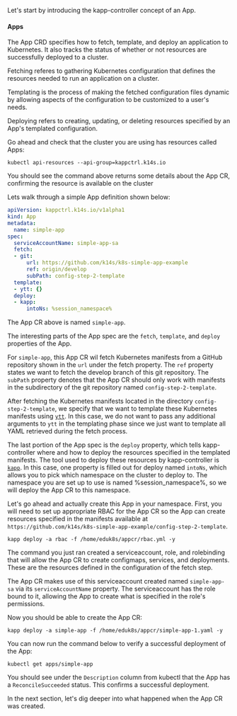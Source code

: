 Let's start by introducing the kapp-controller concept of an App.

#### Apps

The App CRD specifies how to fetch, template, and deploy an application to Kubernetes. It also 
tracks the status of whether or not resources are successfully deployed to a cluster.

Fetching referes to gathering Kubernetes configuration that defines the resources needed 
to run an application on a cluster. 

Templating is the process of making the fetched configuration files dynamic by allowing 
aspects of the configuration to be customized to a user's needs.

Deploying refers to creating, updating, or deleting resources specified by an App's templated 
configuration. 

Go ahead and check that the cluster you are using has resources called Apps:

```execute-1
kubectl api-resources --api-group=kappctrl.k14s.io
```

You should see the command above returns some details about the App CR, confirming the resource 
is available on the cluster

Lets walk through a simple App definition shown below:

```yaml
apiVersion: kappctrl.k14s.io/v1alpha1
kind: App
metadata:
  name: simple-app
spec:
  serviceAccountName: simple-app-sa
  fetch:
  - git:
      url: https://github.com/k14s/k8s-simple-app-example
      ref: origin/develop
      subPath: config-step-2-template
  template:
  - ytt: {}
  deploy:
  - kapp:
      intoNs: %session_namespace%
```

The App CR above is named `simple-app`. 

The interesting parts of the App spec are the `fetch`, `template`, and `deploy` 
properties of the App. 

For `simple-app`, this App CR wil fetch Kubernetes manifests from a GitHub repository 
shown in the `url` under the fetch property. The `ref` property states we want to fetch 
the develop branch of this git repository. The `subPath` property denotes that the App 
CR should only work with manifests in the subdirectory of the git repository named 
`config-step-2-template`.

After fetching the Kubernetes manifests located in the directory `config-step-2-template`, we 
specify that we want to template these Kubernetes manifests using [`ytt`](https://carvel.dev/ytt/). 
In this case, we do not want to pass any additional arguments to `ytt` in the templating phase 
since we just want to template all YAML retrieved during the fetch process.

The last portion of the App spec is the `deploy` property, which tells kapp-controller where and 
how to deploy the resources specified in the templated manifests. The tool used to deploy these resources 
by kapp-controller is [`kapp`](https://carvel.dev/kapp/). In this case, one property is filled out 
for deploy named `intoNs`, which allows you to pick which namespace on the cluster to deploy to. The 
namespace you are set up to use is named %session_namespace%, so we will deploy the App CR to this namespace.

Let's go ahead and actually create this App in your namespace. First, you will need to set up appropriate 
RBAC for the App CR so the App can create resources specified in the manifests available at 
`https://github.com/k14s/k8s-simple-app-example/config-step-2-template`. 

```execute-1
kapp deploy -a rbac -f /home/eduk8s/appcr/rbac.yml -y
```

The command you just ran created a serviceaccount, role, and rolebinding that will allow the App CR to create 
configmaps, services, and deployments. These are the resources defined in the configuration of the fetch step.

The App CR makes use of this serviceaccount created named `simple-app-sa` via its `serviceAccountName` property. 
The serviceaccount has the role bound to it, allowing the App to create what is specified in the role's permissions.

Now you should be able to create the App CR:

```execute-1
kapp deploy -a simple-app -f /home/eduk8s/appcr/simple-app-1.yaml -y
```

You can now run the command below to verify a successful deployment of the App:

```execute-1
kubectl get apps/simple-app
```

You should see under the `Description` column from kubectl that the App has a `ReconcileSucceeded`
status. This confirms a successful deployment.

In the next section, let's dig deeper into what happened when the App CR was created.